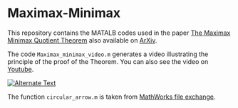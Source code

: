 # Maximax-Minimax

This repository contains the MATALB codes used in the paper [The Maximax Minimax Quotient Theorem](https://link.springer.com/article/10.1007/s10957-022-02008-z) also available on [ArXiv](https://arxiv.org/abs/2104.15025).


The code `Maximax_minimax_video.m` generates a video illustrating the principle of the proof of the Theorem. You can also see the video on [Youtube](https://www.youtube.com/watch?v=rjKzHyDJX40).

[![Alternate Text]({video_snap.png})](maximax_small.avi "title")

The function `circular_arrow.m` is taken from [MathWorks file exchange](https://www.mathworks.com/matlabcentral/fileexchange/59917-circular_arrow).
